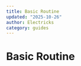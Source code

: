 ```yaml
---
title: Basic Routine
updated: "2025-10-26"
author: Electricks
category: guides
---
```


# Basic Routine

